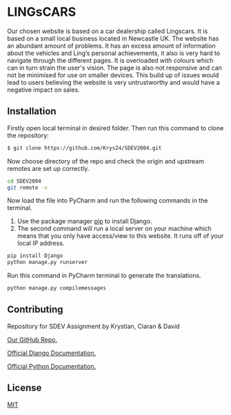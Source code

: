 # LINGsCARS
Our chosen website is based on a car dealership called Lingscars. It is based on a small local business located in Newcastle UK. 
The website has an abundant amount of problems. It has an excess amount of information about the vehicles and Ling’s personal achievements, it also is very hard to navigate through the different pages. It is overloaded with colours which can in turn strain the user's vision. The page is also not responsive and can not be minimised for use on smaller devices. This build up of issues would lead to users believing the website is very untrustworthy and would have a negative impact on sales.

## Installation
Firstly open local terminal in desired folder.
Then run this command to clone the repository:
```bash
$ git clone https://github.com/Krys24/SDEV2004.git
```
Now choose directory of the repo and check the origin and upstream remotes are set up correctly.
```bash
cd SDEV2004
git remote -v
```
Now load the file into PyCharm and run the following commands in the terminal.
1. Use the package manager [pip](https://pip.pypa.io/en/stable/) to install Django.
2. The second command will run a local server on your machine which means that you only have access/view to this website.
It runs off of your local IP address.

```bash
pip install Django
python manage.py runserver
```
Run this command in PyCharm terminal to generate the translations.
```bash
python manage.py compilemessages
```
## Contributing
Repository for SDEV Assignment by Krystian, Ciaran & David

[Our GitHub Repo.](https://github.com/Krys24/SDEV2004.git)

[Official Django Documentation.](https://docs.djangoproject.com/en/4.0/)

[Official Python Documentation.](https://docs.python.org/3/)
## License
[MIT](https://choosealicense.com/licenses/mit/)